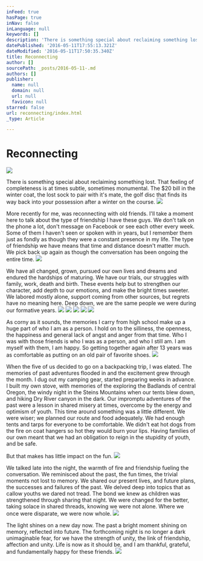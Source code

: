 ```yaml
---
inFeed: true
hasPage: true
inNav: false
inLanguage: null
keywords: []
description: 'There is something special about reclaiming something lost. That feeling of completeness is at times subtle, sometimes monumental. The $20 bill in the winter coat, the lost sock to pair with it’s mate, the golf disc that finds its way back into your possession after a winter on the course.'
datePublished: '2016-05-11T17:55:13.321Z'
dateModified: '2016-05-11T17:50:35.340Z'
title: Reconnecting
author: []
sourcePath: _posts/2016-05-11-.md
authors: []
publisher:
  name: null
  domain: null
  url: null
  favicon: null
starred: false
url: reconnecting/index.html
_type: Article

---
```

# Reconnecting
![](https://the-grid-user-content.s3-us-west-2.amazonaws.com/3801adc4-1bb2-4fd3-a91c-1eef4fa98275.jpg)

There is something special about reclaiming something lost. That feeling of completeness is at times subtle, sometimes monumental. The $20 bill in the winter coat, the lost sock to pair with it's mate, the golf disc that finds its way back into your possession after a winter on the course.
![](https://the-grid-user-content.s3-us-west-2.amazonaws.com/4537218d-c374-4d53-94c2-5fa5c9e9c9df.jpg)

More recently for me, was reconnecting with old friends. I'll take a moment here to talk about the type of friendship I have these guys. We don't talk on the phone a lot, don't message on Facebook or see each other every week. Some of them I haven't seen or spoken with in years, but I remember them just as fondly as though they were a constant presence in my life. The type of friendship we have means that time and distance doesn't matter much. We pick back up again as though the conversation has been ongoing the entire time. ![](https://the-grid-user-content.s3-us-west-2.amazonaws.com/8bf8f8bf-9009-440b-a497-d4336d7f5d21.jpg)

We have all changed, grown, pursued our own lives and dreams and endured the hardships of maturing. We have our trials, our struggles with family, work, death and birth. These events help but to strengthen our character, add depth to our emotions, and make the bright times sweeter. We labored mostly alone, support coming from other sources, but regrets have no meaning here. Deep down, we are the same people we were during our formative years.
![](https://the-grid-user-content.s3-us-west-2.amazonaws.com/b2be00de-1736-4664-853d-b067786f1909.jpg)
![](https://the-grid-user-content.s3-us-west-2.amazonaws.com/52d33edd-d52b-443a-9bfe-f170be9d51b8.jpg)
![](https://the-grid-user-content.s3-us-west-2.amazonaws.com/4ad4d31b-aa30-400a-b7eb-53793acda4ff.jpg)
![](https://the-grid-user-content.s3-us-west-2.amazonaws.com/6947799c-de1d-4310-a1c2-fe7a3c910ffe.jpg)
![](https://the-grid-user-content.s3-us-west-2.amazonaws.com/4de116f8-5ba3-4a31-9da0-814a96c4c61f.jpg)

As corny as it sounds, the memories I carry from high school make up a huge part of who I am as a person. I hold on to the silliness, the openness, the happiness and general lack of angst and anger from that time. Who I was with those friends is who I was as a person, and who I still am. I am myself with them, I am happy. So getting together again after 13 years was as comfortable as putting on an old pair of favorite shoes.
![](https://the-grid-user-content.s3-us-west-2.amazonaws.com/5ab1b5a4-8d9b-430d-864b-e4481848c5ca.jpg)

When the five of us decided to go on a backpacking trip, I was elated. The memories of past adventures flooded in and the excitement grew through the month. I dug out my camping gear, started preparing weeks in advance. I built my own stove, with memories of the exploring the Badlands of central Oregon, the windy night in the Steins Mountains when our tents blew down, and hiking Dry River canyon in the dark. Our impromptu adventures of the past were a lesson in shared misery at times, overcome by the energy and optimism of youth. This time around something was a little different. We were wiser; we planned our route and food adequately. We had enough tents and tarps for everyone to be comfortable. We didn't eat hot dogs from the fire on coat hangers so hot they would burn your lips. Having families of our own meant that we had an obligation to reign in the stupidity of youth, and be safe. 

But that makes has little impact on the fun.
![](https://the-grid-user-content.s3-us-west-2.amazonaws.com/f8b70248-1819-46a4-9576-b1dda973a6a9.jpg)

We talked late into the night, the warmth of fire and friendship fueling the conversation. We reminisced about the past, the fun times, the trivial moments not lost to memory. We shared our present lives, and future plans, the successes and failures of the past. We delved deep into topics that as callow youths we dared not tread. The bond we knew as children was strengthened through sharing that night. We were changed for the better, taking solace in shared threads, knowing we were not alone. Where we once were disparate, we were now whole.
![](https://the-grid-user-content.s3-us-west-2.amazonaws.com/47b4a0c5-47ef-4ed6-807f-179c6b2d2f27.jpg)

The light shines on a new day now. The past a bright moment shining on memory, reflected into future. The forthcoming night is no longer a dark unimaginable fear, for we have the strength of unity, the link of friendship, affection and unity. Life is now as it should be, and I am thankful, grateful, and fundamentally happy for these friends.
![](https://the-grid-user-content.s3-us-west-2.amazonaws.com/1861dd75-df00-455d-9818-1c3ac7fd1a27.jpg)